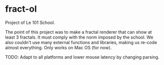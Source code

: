 # fract-ol
Project of Le 101 School.

The point of this project was to make a fractal renderer that can show at least 3 fractals. It must comply with the norm imposed by the school. We also couldn't use many external functions and libraries, making us re-code almost everything.
Only works on Mac OS (for now).

TODO: Adapt to all platforms and lower mouse latency by changing parsing.
